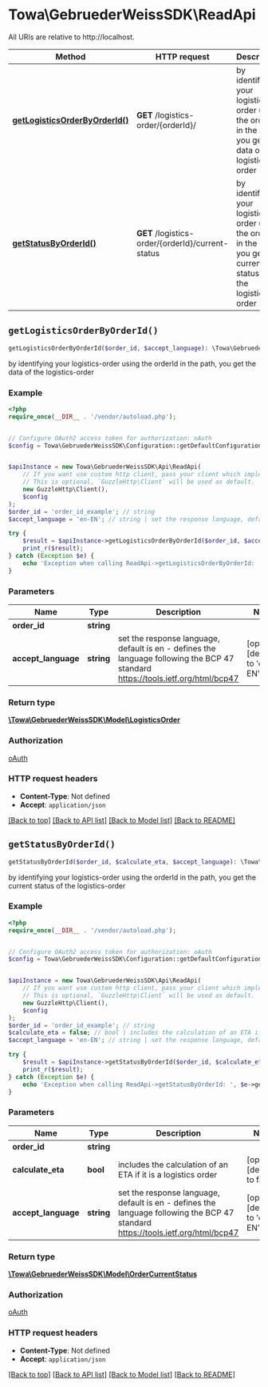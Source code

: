 # Towa\GebruederWeissSDK\ReadApi

All URIs are relative to http://localhost.

Method | HTTP request | Description
------------- | ------------- | -------------
[**getLogisticsOrderByOrderId()**](ReadApi.md#getLogisticsOrderByOrderId) | **GET** /logistics-order/{orderId}/ | by identifying your logistics-order using the orderId in the path, you get the data of the logistics-order
[**getStatusByOrderId()**](ReadApi.md#getStatusByOrderId) | **GET** /logistics-order/{orderId}/current-status | by identifying your logistics-order using the orderId in the path, you get the current status of the logistics-order


## `getLogisticsOrderByOrderId()`

```php
getLogisticsOrderByOrderId($order_id, $accept_language): \Towa\GebruederWeissSDK\Model\LogisticsOrder
```

by identifying your logistics-order using the orderId in the path, you get the data of the logistics-order

### Example

```php
<?php
require_once(__DIR__ . '/vendor/autoload.php');


// Configure OAuth2 access token for authorization: oAuth
$config = Towa\GebruederWeissSDK\Configuration::getDefaultConfiguration()->setAccessToken('YOUR_ACCESS_TOKEN');


$apiInstance = new Towa\GebruederWeissSDK\Api\ReadApi(
    // If you want use custom http client, pass your client which implements `GuzzleHttp\ClientInterface`.
    // This is optional, `GuzzleHttp\Client` will be used as default.
    new GuzzleHttp\Client(),
    $config
);
$order_id = 'order_id_example'; // string
$accept_language = 'en-EN'; // string | set the response language, default is en - defines the language following the BCP 47 standard https://tools.ietf.org/html/bcp47

try {
    $result = $apiInstance->getLogisticsOrderByOrderId($order_id, $accept_language);
    print_r($result);
} catch (Exception $e) {
    echo 'Exception when calling ReadApi->getLogisticsOrderByOrderId: ', $e->getMessage(), PHP_EOL;
}
```

### Parameters

Name | Type | Description  | Notes
------------- | ------------- | ------------- | -------------
 **order_id** | **string**|  |
 **accept_language** | **string**| set the response language, default is en - defines the language following the BCP 47 standard https://tools.ietf.org/html/bcp47 | [optional] [default to &#39;en-EN&#39;]

### Return type

[**\Towa\GebruederWeissSDK\Model\LogisticsOrder**](../Model/LogisticsOrder.md)

### Authorization

[oAuth](../../README.md#oAuth)

### HTTP request headers

- **Content-Type**: Not defined
- **Accept**: `application/json`

[[Back to top]](#) [[Back to API list]](../../README.md#endpoints)
[[Back to Model list]](../../README.md#models)
[[Back to README]](../../README.md)

## `getStatusByOrderId()`

```php
getStatusByOrderId($order_id, $calculate_eta, $accept_language): \Towa\GebruederWeissSDK\Model\OrderCurrentStatus
```

by identifying your logistics-order using the orderId in the path, you get the current status of the logistics-order

### Example

```php
<?php
require_once(__DIR__ . '/vendor/autoload.php');


// Configure OAuth2 access token for authorization: oAuth
$config = Towa\GebruederWeissSDK\Configuration::getDefaultConfiguration()->setAccessToken('YOUR_ACCESS_TOKEN');


$apiInstance = new Towa\GebruederWeissSDK\Api\ReadApi(
    // If you want use custom http client, pass your client which implements `GuzzleHttp\ClientInterface`.
    // This is optional, `GuzzleHttp\Client` will be used as default.
    new GuzzleHttp\Client(),
    $config
);
$order_id = 'order_id_example'; // string
$calculate_eta = false; // bool | includes the calculation of an ETA if it is a logistics order
$accept_language = 'en-EN'; // string | set the response language, default is en - defines the language following the BCP 47 standard https://tools.ietf.org/html/bcp47

try {
    $result = $apiInstance->getStatusByOrderId($order_id, $calculate_eta, $accept_language);
    print_r($result);
} catch (Exception $e) {
    echo 'Exception when calling ReadApi->getStatusByOrderId: ', $e->getMessage(), PHP_EOL;
}
```

### Parameters

Name | Type | Description  | Notes
------------- | ------------- | ------------- | -------------
 **order_id** | **string**|  |
 **calculate_eta** | **bool**| includes the calculation of an ETA if it is a logistics order | [optional] [default to false]
 **accept_language** | **string**| set the response language, default is en - defines the language following the BCP 47 standard https://tools.ietf.org/html/bcp47 | [optional] [default to &#39;en-EN&#39;]

### Return type

[**\Towa\GebruederWeissSDK\Model\OrderCurrentStatus**](../Model/OrderCurrentStatus.md)

### Authorization

[oAuth](../../README.md#oAuth)

### HTTP request headers

- **Content-Type**: Not defined
- **Accept**: `application/json`

[[Back to top]](#) [[Back to API list]](../../README.md#endpoints)
[[Back to Model list]](../../README.md#models)
[[Back to README]](../../README.md)
